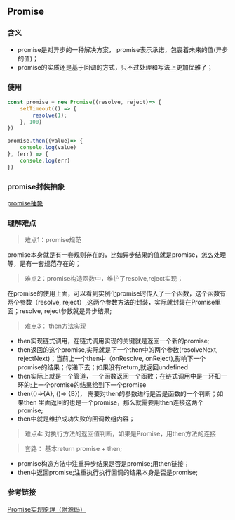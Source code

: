 ## Promise
### 含义
- promise是对异步的一种解决方案， promise表示承诺，包裹着未来的值(异步的值)；
- promise的实质还是基于回调的方式，只不过处理和写法上更加优雅了；

### 使用
```js
const promise = new Promise((resolve, reject)=> {
    setTimeout(() => {
        resolve(1);
    }, 100)
})

promise.then((value)=> {
    console.log(value)
}, (err) => {
    console.log(err)
})
```

### promise封装抽象
[promise抽象](./image/image.png)

### 理解难点
> 难点1：promise规范

promise本身就是有一套规则存在的，比如异步结果的值就是promise，怎么处理等，是有一套规范存在的；

> 难点2：promise构造函数中，维护了resolve,reject实现；

在promise的使用上面，可以看到实例化promise时传入了一个函数，这个函数有两个参数（resolve, reject）,这两个参数方法的封装，实际就封装在Promise里面；resolve, reject参数就是异步结果;

> 难点3： then方法实现
- then实现链式调用，在链式调用实现的关键就是返回一个新的promise;
- then返回的这个promise,实际就是下一个then中的两个参数(resolveNext, rejectNext)；当前上一个then中（onResolve, onReject),影响下一个promise的结果；传递下去；如果没有return,就返回undefined
- then实际上就是一个管道，一个函数返回一个函数；在链式调用中是一环扣一环的;上一个promise的结果给到下一个promise
- then(()=>{A}, ()=> {B})， 需要对then的参数进行是否是函数的一个判断；如果then 里面返回的也是一个promise，那么就需要用then连接这两个promise;
- then中就是维护成功失败的回调数组内容；

> 难点4: 对执行方法的返回值判断，如果是Promise，用then方法的连接

> 套路： 基本return promise + then;

- promise构造方法中注重异步结果是否是promise;用then链接；
- then中返回promise;注重执行执行回调的结果本身是否是promise;

### 参考链接
[Promise实现原理（附源码）](https://juejin.im/post/5b83cb5ae51d4538cc3ec354)
